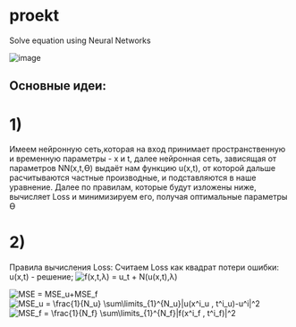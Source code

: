 # proekt
Solve equation using Neural Networks

![image](https://user-images.githubusercontent.com/68564759/167892664-734ef863-549f-4032-9a41-530991af902e.png)


## Основные идеи: 

# 1) 
Имеем нейронную сеть,которая на вход принимает пространственную и временную параметры - x и t, далее нейронная сеть, зависящая от параметров NN(x,t,ϴ) выдаёт нам функцию u(x,t), от которой дальше расчитываются частные производные, и подставляются в наше уравнение. 
Далее по правилам, которые будут изложены ниже, вычисляет Loss и минимизируем его, получая оптимальные параметры ϴ 

# 2) 
Правила вычисления Loss:
Считаем Loss как квадрат потери ошибки:
u(x,t) - решение;
<img src="https://latex.codecogs.com/svg.latex?\Large&space;x=\frac{-b\pm\sqrt{b^2-4ac}}{2a}" title="f(x,t,λ) = u_t + N(u(x,t),λ) " />

<img src="https://latex.codecogs.com/svg.latex?\Large&space;x=\frac{-b\pm\sqrt{b^2-4ac}}{2a}" title="MSE = MSE_u+MSE_f" />

<img src="https://latex.codecogs.com/svg.latex?\Large&space;x=\frac{-b\pm\sqrt{b^2-4ac}}{2a}" title="MSE_u = \frac{1}{N_u} \sum\limits_{1}^{N_u}|u(x^i_u , t^i_u)-u^i|^2" />

<img src="https://latex.codecogs.com/svg.latex?\Large&space;x=\frac{-b\pm\sqrt{b^2-4ac}}{2a}" title="MSE_f = \frac{1}{N_f} \sum\limits_{1}^{N_f}|f(x^i_f , t^i_f)|^2" />
